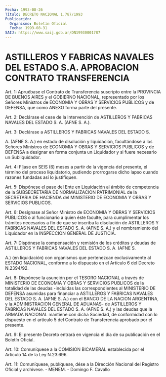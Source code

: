 ```yaml
---
Fecha: 1993-08-26
Título: DECRETO NACIONAL 1.787/1993
Publicación:
  Organismo: Boletín Oficial
  Fecha: 1993-08-31
SAIJ: https://www.saij.gob.ar/DN19930001787
---
```

# ASTILLEROS Y FABRICAS NAVALES DEL ESTADO S.A. APROBACION CONTRATO TRANSFERENCIA

<a id="1"></a>
Art. 1: Apruébase el Contrato de Transferencia suscripto entre la PROVINCIA  DE  BUENOS AIRES y el GOBIERNO NACIONAL, representado por los Señores Ministros  de ECONOMIA Y OBRAS Y SERVICIOS PUBLICOS y de DEFENSA, que como ANEXO forma parte del presente.

<a id="2"></a>
Art.  2:  Declárase el cese de la Intervención de ASTILLEROS Y FABRICAS NAVALES DEL ESTADO S. A. (AFNE S. A.).

<a id="3"></a>
Art. 3: Declárase a ASTILLEROS Y FABRICAS NAVALES DEL ESTADO S.

A. (AFNE S. A.) en estado de disolución y liquidación, facultándose  a  los  Señores  Ministros  de  ECONOMIA  Y  OBRAS  Y SERVICIOS  PUBLICOS  y  de  DEFENSA a designar en forma conjunta un Liquidador y si fuere necesario un Subliquidador.

<a id="4"></a>
Art.  4:  Fíjase en SEIS (6) meses a partir de la vigencia del presente, el término del proceso liquidatorio, pudiendo prorrogarse dicho lapso cuando razones fundadas así lo justifiquen.

<a id="5"></a>
Art. 5: Dispónese el pase del Ente en Liquidación al ámbito de competencia  de la SUBSECRETARIA DE NORMALIZACION PATRIMONIAL de la SECRETARIA DE  HACIENDA  del  MINISTERIO  DE  ECONOMIA  Y  OBRAS  Y SERVICIOS PUBLICOS.

<a id="6"></a>
Art.  6:  Desígnase  al  Señor  Ministro de ECONOMIA Y OBRAS Y SERVICIOS  PUBLICOS o al funcionario a  quien  éste  faculte,  para cumplimentar  los  trámites  necesarios a fin de que se inscriba la disolución de ASTILLEROS Y FABRICAS  NAVALES DEL ESTADO S. A. (AFNE S. A.) y el nombramiento del Liquidador  en  la  INSPECCION GENERAL DE JUSTICIA.

<a id="7"></a>
Art. 7: Dispónese la compensación y remisión de los créditos y deudas  de  ASTILLEROS Y FABRICAS NAVALES DEL ESTADO S. A. (AFNE S.

A.) (en liquidación)  con organismos que pertenezcan exclusivamente al ESTADO NACIONAL, conforme  a  lo  dispuesto en el Artículo 6 del Decreto N.2394/92.

<a id="8"></a>
Art.  8: Dispónese la asunción por el TESORO NACIONAL a través de MINISTERIO  DE  ECONOMIA  Y  OBRAS  Y  SERVICIOS  PUBLICOS de la totalidad  de  las  deudas  -incluidas  las  correspondientes    al MINISTERIO  DE  DEFENSA  asumidas  para  financiar  a  ASTILLEROS Y FABRICAS NAVALES DEL ESTADO S. A. (AFNE S. A.) con el BANCO  DE  LA NACION  ARGENTINA,  y  la  ADMINISTRACION  GENERAL  DE  ADUANAS- de ASTILLEROS Y FABRICAS NAVALES DEL ESTADO S. A. (AFNE S. A.)  y  las deudas  que  la  ARMADA  NACIONAL  mantiene  con dicha Sociedad, de conformidad  con  lo  dispuesto en el artículo 5  del  Contrato  de Transferencia aprobado por el presente.

<a id="9"></a>
Art.  9:  El presente Decreto entrará en vigencia el día de su publicación en el Boletín Oficial.

<a id="10"></a>
Art. 10: Comuníquese a la COMISION BICAMERAL establecida por el Artículo 14 de la Ley N.23.696.

<a id="11"></a>
Art. 11: Comuníquese, publíquese, dése a la Dirección Nacional del Registro  Oficial  y  archívese.  - MENEM. - Domingo F. Cavallo